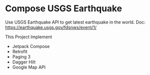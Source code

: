 
# Compose USGS Earthquake

Use USGS Earthquake API to get latest earthquake in the world. Doc: https://earthquake.usgs.gov/fdsnws/event/1/

This Project Implement
- Jetpack Compose
- Retrofit
- Paging 3
- Dagger Hilt
- Google Map API


